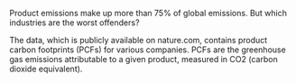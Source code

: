 Product emissions make up more than 75% of global emissions. But which industries are the worst offenders?

The data, which is publicly available on nature.com, contains product carbon footprints (PCFs) for various companies. PCFs are the greenhouse gas emissions attributable to a given product, measured in CO2 (carbon dioxide equivalent).
